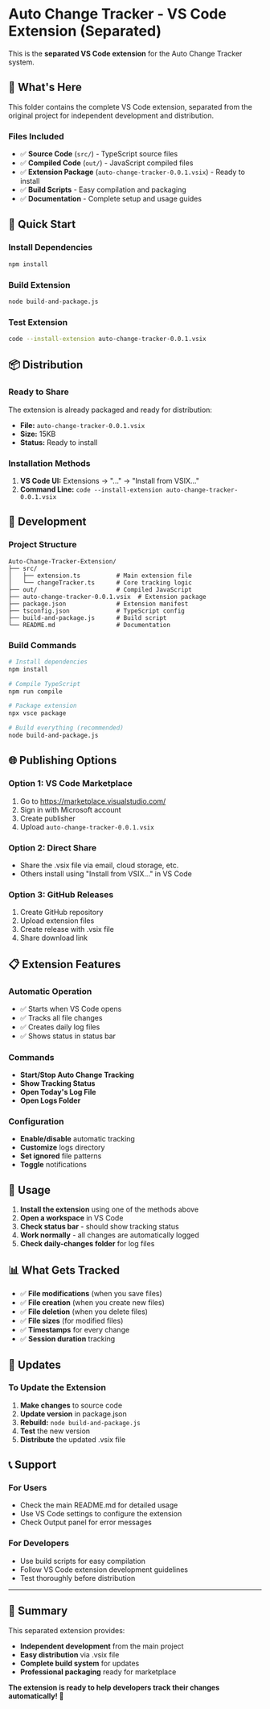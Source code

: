 # Auto Change Tracker - VS Code Extension (Separated)

This is the **separated VS Code extension** for the Auto Change Tracker system.

## 📁 What's Here

This folder contains the complete VS Code extension, separated from the original project for independent development and distribution.

### Files Included
- ✅ **Source Code** (`src/`) - TypeScript source files
- ✅ **Compiled Code** (`out/`) - JavaScript compiled files
- ✅ **Extension Package** (`auto-change-tracker-0.0.1.vsix`) - Ready to install
- ✅ **Build Scripts** - Easy compilation and packaging
- ✅ **Documentation** - Complete setup and usage guides

## 🚀 Quick Start

### Install Dependencies
```bash
npm install
```

### Build Extension
```bash
node build-and-package.js
```

### Test Extension
```bash
code --install-extension auto-change-tracker-0.0.1.vsix
```

## 📦 Distribution

### Ready to Share
The extension is already packaged and ready for distribution:
- **File:** `auto-change-tracker-0.0.1.vsix`
- **Size:** 15KB
- **Status:** Ready to install

### Installation Methods
1. **VS Code UI:** Extensions → "..." → "Install from VSIX..."
2. **Command Line:** `code --install-extension auto-change-tracker-0.0.1.vsix`

## 🔧 Development

### Project Structure
```
Auto-Change-Tracker-Extension/
├── src/
│   ├── extension.ts          # Main extension file
│   └── changeTracker.ts      # Core tracking logic
├── out/                      # Compiled JavaScript
├── auto-change-tracker-0.0.1.vsix  # Extension package
├── package.json              # Extension manifest
├── tsconfig.json             # TypeScript config
├── build-and-package.js      # Build script
└── README.md                 # Documentation
```

### Build Commands
```bash
# Install dependencies
npm install

# Compile TypeScript
npm run compile

# Package extension
npx vsce package

# Build everything (recommended)
node build-and-package.js
```

## 🌐 Publishing Options

### Option 1: VS Code Marketplace
1. Go to https://marketplace.visualstudio.com/
2. Sign in with Microsoft account
3. Create publisher
4. Upload `auto-change-tracker-0.0.1.vsix`

### Option 2: Direct Share
- Share the .vsix file via email, cloud storage, etc.
- Others install using "Install from VSIX..." in VS Code

### Option 3: GitHub Releases
1. Create GitHub repository
2. Upload extension files
3. Create release with .vsix file
4. Share download link

## 📋 Extension Features

### Automatic Operation
- ✅ Starts when VS Code opens
- ✅ Tracks all file changes
- ✅ Creates daily log files
- ✅ Shows status in status bar

### Commands
- **Start/Stop Auto Change Tracking**
- **Show Tracking Status**
- **Open Today's Log File**
- **Open Logs Folder**

### Configuration
- **Enable/disable** automatic tracking
- **Customize** logs directory
- **Set ignored** file patterns
- **Toggle** notifications

## 🎯 Usage

1. **Install the extension** using one of the methods above
2. **Open a workspace** in VS Code
3. **Check status bar** - should show tracking status
4. **Work normally** - all changes are automatically logged
5. **Check daily-changes folder** for log files

## 📊 What Gets Tracked

- ✅ **File modifications** (when you save files)
- ✅ **File creation** (when you create new files)
- ✅ **File deletion** (when you delete files)
- ✅ **File sizes** (for modified files)
- ✅ **Timestamps** for every change
- ✅ **Session duration** tracking

## 🔄 Updates

### To Update the Extension
1. **Make changes** to source code
2. **Update version** in package.json
3. **Rebuild:** `node build-and-package.js`
4. **Test** the new version
5. **Distribute** the updated .vsix file

## 📞 Support

### For Users
- Check the main README.md for detailed usage
- Use VS Code settings to configure the extension
- Check Output panel for error messages

### For Developers
- Use build scripts for easy compilation
- Follow VS Code extension development guidelines
- Test thoroughly before distribution

---

## 🎉 Summary

This separated extension provides:
- **Independent development** from the main project
- **Easy distribution** via .vsix file
- **Complete build system** for updates
- **Professional packaging** ready for marketplace

**The extension is ready to help developers track their changes automatically! 🚀** 